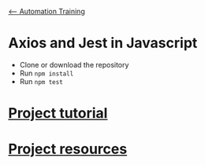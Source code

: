 [<-- Automation Training](../Readme.md)

# Axios and Jest in Javascript

- Clone or download the repository
- Run `npm install`
- Run `npm test`

# [Project tutorial](tuto.md)

# [Project resources](resources.md)